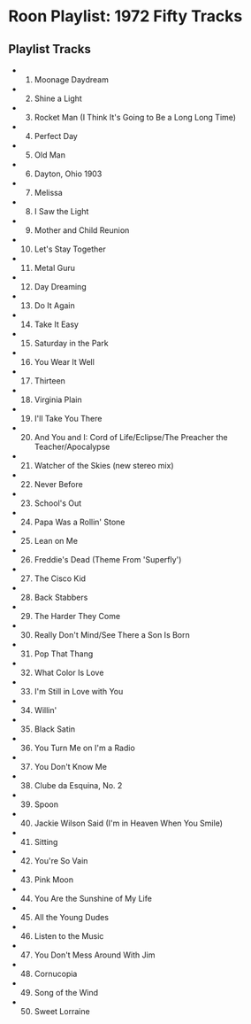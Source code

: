 # Roon Playlist: 1972 Fifty Tracks

## Playlist Tracks


- 1. Moonage Daydream
- 2. Shine a Light
- 3. Rocket Man (I Think It's Going to Be a Long Long Time)
- 4. Perfect Day
- 5. Old Man
- 6. Dayton, Ohio 1903
- 7. Melissa
- 8. I Saw the Light
- 9. Mother and Child Reunion
- 10. Let's Stay Together
- 11. Metal Guru
- 12. Day Dreaming
- 13. Do It Again
- 14. Take It Easy
- 15. Saturday in the Park
- 16. You Wear It Well
- 17. Thirteen
- 18. Virginia Plain
- 19. I'll Take You There
- 20. And You and I: Cord of Life/Eclipse/The Preacher the Teacher/Apocalypse
- 21. Watcher of the Skies (new stereo mix)
- 22. Never Before
- 23. School's Out
- 24. Papa Was a Rollin' Stone
- 25. Lean on Me
- 26. Freddie's Dead (Theme From 'Superfly')
- 27. The Cisco Kid
- 28. Back Stabbers
- 29. The Harder They Come
- 30. Really Don't Mind/See There a Son Is Born
- 31. Pop That Thang
- 32. What Color Is Love
- 33. I'm Still in Love with You
- 34. Willin'
- 35. Black Satin
- 36. You Turn Me on I'm a Radio
- 37. You Don't Know Me
- 38. Clube da Esquina, No. 2
- 39. Spoon
- 40. Jackie Wilson Said (I'm in Heaven When You Smile)
- 41. Sitting
- 42. You're So Vain
- 43. Pink Moon
- 44. You Are the Sunshine of My Life
- 45. All the Young Dudes
- 46. Listen to the Music
- 47. You Don't Mess Around With Jim
- 48. Cornucopia
- 49. Song of the Wind
- 50. Sweet Lorraine

